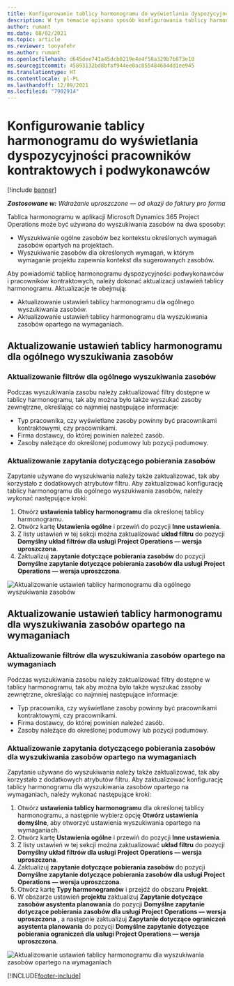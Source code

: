 ```yaml
---
title: Konfigurowanie tablicy harmonogramu do wyświetlania dyspozycyjności pracowników kontraktowych i podwykonawców
description: W tym temacie opisano sposób konfigurowania tablicy harmonogramu w aplikacji Microsoft Dynamics 365 Project Operations w celu pokazywania dyspozycyjności zasobów podczas określania wymagań dotyczących przydzielania zasobów projektu.
author: rumant
ms.date: 08/02/2021
ms.topic: article
ms.reviewer: tonyafehr
ms.author: rumant
ms.openlocfilehash: d645dee741a45dcb0219e4e4f58a329b7b873e10
ms.sourcegitcommit: 45893132bd8bfaf944ee0ac855484684dd1ee945
ms.translationtype: HT
ms.contentlocale: pl-PL
ms.lasthandoff: 12/09/2021
ms.locfileid: "7902914"
---
```

# <a name="configure-schedule-board-to-show-contract-workers-and-subcontracted-capacity"></a>Konfigurowanie tablicy harmonogramu do wyświetlania dyspozycyjności pracowników kontraktowych i podwykonawców 

[!include [banner](../../includes/dataverse-preview.md)]

_**Zastosowane w:** Wdrażanie uproszczone — od okazji do faktury pro forma_

Tablica harmonogramu w aplikacji Microsoft Dynamics 365 Project Operations może być używana do wyszukiwania zasobów na dwa sposoby:

- Wyszukiwanie ogólne zasobów bez kontekstu określonych wymagań zasobów opartych na projektach.
- Wyszukiwanie zasobów dla określonych wymagań, w którym wymaganie projektu zapewnia kontekst dla sugerowanych zasobów.

Aby powiadomić tablicę harmonogramu dyspozycyjności podwykonawców i pracowników kontraktowych, należy dokonać aktualizacji ustawień tablicy harmonogramu. Aktualizacje te obejmują: 
- Aktualizowanie ustawień tablicy harmonogramu dla ogólnego wyszukiwania zasobów.
- Aktualizowanie ustawień tablicy harmonogramu dla wyszukiwania zasobów opartego na wymaganiach.

## <a name="update-schedule-board-settings-for-general-resource-search"></a>Aktualizowanie ustawień tablicy harmonogramu dla ogólnego wyszukiwania zasobów
### <a name="update-filters-for-general-resource-search"></a>Aktualizowanie filtrów dla ogólnego wyszukiwania zasobów
Podczas wyszukiwania zasobu należy zaktualizować filtry dostępne w tablicy harmonogramu, tak aby można było także wyszukać zasoby zewnętrzne, określając co najmniej następujące informacje:
  - Typ pracownika, czy wyświetlane zasoby powinny być pracownikami kontraktowymi, czy pracownikami.
  - Firma dostawcy, do której powinien należeć zasób.
  - Zasoby należące do określonej podumowy lub pozycji podumowy.
    
### <a name="update-retrieve-resource-query"></a>Aktualizowanie zapytania dotyczącego pobierania zasobów
Zapytanie używane do wyszukiwania należy także zaktualizować, tak aby korzystało z dodatkowych atrybutów filtru. Aby zaktualizować konfigurację tablicy harmonogramu dla ogólnego wyszukiwania zasobów, należy wykonać następujące kroki:  
1. Otwórz **ustawienia tablicy harmonogramu** dla określonej tablicy harmonogramu.
2. Otwórz kartę **Ustawienia ogólne** i przewiń do pozycji **Inne ustawienia**.
3. Z listy ustawień w tej sekcji można zaktualizować **układ filtru** do pozycji **Domyślny układ filtrów dla usługi Project Operations — wersja uproszczona**.
4. Zaktualizuj **zapytanie dotyczące pobierania zasobów** do pozycji **Domyślne zapytanie dotyczące pobierania zasobów dla usługi Project Operations — wersja uproszczona**.

![Aktualizowanie ustawień tablicy harmonogramu dla ogólnego wyszukiwania zasobów](../media/BoardSettings.png)  

## <a name="update-schedule-board-settings-for-requirementbased-resource-search"></a>Aktualizowanie ustawień tablicy harmonogramu dla wyszukiwania zasobów opartego na wymaganiach
### <a name="update-filters-for-requirement-specific-resource-search"></a>Aktualizowanie filtrów dla wyszukiwania zasobów opartego na wymaganiach 
Podczas wyszukiwania zasobu należy zaktualizować filtry dostępne w tablicy harmonogramu, tak aby można było także wyszukać zasoby zewnętrzne, określając co najmniej następujące informacje:
 - Typ pracownika, czy wyświetlane zasoby powinny być pracownikami kontraktowymi, czy pracownikami.
 - Firma dostawcy, do której powinien należeć zasób.
 - Zasoby należące do określonej podumowy lub pozycji podumowy.

### <a name="update-retrieve-resource-query-for-requirement-specific-resource-search"></a>Aktualizowanie zapytania dotyczącego pobierania zasobów dla wyszukiwania zasobów opartego na wymaganiach 
Zapytanie używane do wyszukiwania należy także zaktualizować, tak aby korzystało z dodatkowych atrybutów filtru. Aby zaktualizować konfigurację tablicy harmonogramu dla wyszukiwania zasobów opartego na wymaganiach, należy wykonać następujące kroki:

1. Otwórz **ustawienia tablicy harmonogramu** dla określonej tablicy harmonogramu, a następnie wybierz opcję **Otwórz ustawienia domyślne**, aby otworzyć ustawienia wyszukiwania opartego na wymaganiach.
2. Otwórz kartę **Ustawienia ogólne** i przewiń do pozycji **Inne ustawienia**.
3. Z listy ustawień w tej sekcji można zaktualizować **układ filtru** do pozycji **Domyślny układ filtrów dla usługi Project Operations — wersja uproszczona**.
4. Zaktualizuj **zapytanie dotyczące pobierania zasobów** do pozycji **Domyślne zapytanie dotyczące pobierania zasobów dla usługi Project Operations — wersja uproszczona**.
5. Otwórz kartę **Typy harmonogramów** i przejdź do obszaru **Projekt**.
6. W obszarze ustawień **projektu** zaktualizuj **Zapytanie dotyczące zasobów asystenta planowania** do pozycji **Domyślne zapytanie dotyczące pobierania zasobów dla usługi Project Operations — wersja uproszczona** , a następnie zaktualizuj **Zapytanie dotyczące ograniczeń asystenta planowania** do pozycji **Domyślne zapytanie dotyczące pobierania ograniczeń dla usługi Project Operations — wersja uproszczona**.

![Aktualizowanie ustawień tablicy harmonogramu dla wyszukiwania zasobów opartego na wymaganiach](../media/SASettings.png)  

[!INCLUDE[footer-include](../../includes/footer-banner.md)]
